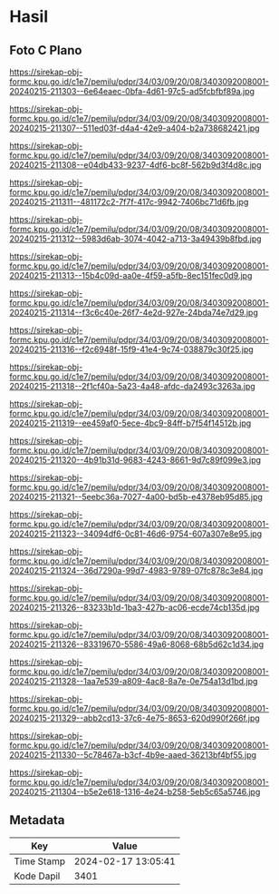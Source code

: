 # Hasil

## Foto C Plano

https://sirekap-obj-formc.kpu.go.id/c1e7/pemilu/pdpr/34/03/09/20/08/3403092008001-20240215-211303--6e64eaec-0bfa-4d61-97c5-ad5fcbfbf89a.jpg

https://sirekap-obj-formc.kpu.go.id/c1e7/pemilu/pdpr/34/03/09/20/08/3403092008001-20240215-211307--511ed03f-d4a4-42e9-a404-b2a738682421.jpg

https://sirekap-obj-formc.kpu.go.id/c1e7/pemilu/pdpr/34/03/09/20/08/3403092008001-20240215-211308--e04db433-9237-4df6-bc8f-562b9d3f4d8c.jpg

https://sirekap-obj-formc.kpu.go.id/c1e7/pemilu/pdpr/34/03/09/20/08/3403092008001-20240215-211311--481172c2-7f7f-417c-9942-7406bc71d6fb.jpg

https://sirekap-obj-formc.kpu.go.id/c1e7/pemilu/pdpr/34/03/09/20/08/3403092008001-20240215-211312--5983d6ab-3074-4042-a713-3a49439b8fbd.jpg

https://sirekap-obj-formc.kpu.go.id/c1e7/pemilu/pdpr/34/03/09/20/08/3403092008001-20240215-211313--15b4c09d-aa0e-4f59-a5fb-8ec151fec0d9.jpg

https://sirekap-obj-formc.kpu.go.id/c1e7/pemilu/pdpr/34/03/09/20/08/3403092008001-20240215-211314--f3c6c40e-26f7-4e2d-927e-24bda74e7d29.jpg

https://sirekap-obj-formc.kpu.go.id/c1e7/pemilu/pdpr/34/03/09/20/08/3403092008001-20240215-211316--f2c6948f-15f9-41e4-9c74-038879c30f25.jpg

https://sirekap-obj-formc.kpu.go.id/c1e7/pemilu/pdpr/34/03/09/20/08/3403092008001-20240215-211318--2f1cf40a-5a23-4a48-afdc-da2493c3263a.jpg

https://sirekap-obj-formc.kpu.go.id/c1e7/pemilu/pdpr/34/03/09/20/08/3403092008001-20240215-211319--ee459af0-5ece-4bc9-84ff-b7f54f14512b.jpg

https://sirekap-obj-formc.kpu.go.id/c1e7/pemilu/pdpr/34/03/09/20/08/3403092008001-20240215-211320--4b91b31d-9683-4243-8661-9d7c89f099e3.jpg

https://sirekap-obj-formc.kpu.go.id/c1e7/pemilu/pdpr/34/03/09/20/08/3403092008001-20240215-211321--5eebc36a-7027-4a00-bd5b-e4378eb95d85.jpg

https://sirekap-obj-formc.kpu.go.id/c1e7/pemilu/pdpr/34/03/09/20/08/3403092008001-20240215-211323--34094df6-0c81-46d6-9754-607a307e8e95.jpg

https://sirekap-obj-formc.kpu.go.id/c1e7/pemilu/pdpr/34/03/09/20/08/3403092008001-20240215-211324--36d7290a-99d7-4983-9789-07fc878c3e84.jpg

https://sirekap-obj-formc.kpu.go.id/c1e7/pemilu/pdpr/34/03/09/20/08/3403092008001-20240215-211326--83233b1d-1ba3-427b-ac06-ecde74cb135d.jpg

https://sirekap-obj-formc.kpu.go.id/c1e7/pemilu/pdpr/34/03/09/20/08/3403092008001-20240215-211326--83319670-5586-49a6-8068-68b5d62c1d34.jpg

https://sirekap-obj-formc.kpu.go.id/c1e7/pemilu/pdpr/34/03/09/20/08/3403092008001-20240215-211328--1aa7e539-a809-4ac8-8a7e-0e754a13d1bd.jpg

https://sirekap-obj-formc.kpu.go.id/c1e7/pemilu/pdpr/34/03/09/20/08/3403092008001-20240215-211329--abb2cd13-37c6-4e75-8653-620d990f266f.jpg

https://sirekap-obj-formc.kpu.go.id/c1e7/pemilu/pdpr/34/03/09/20/08/3403092008001-20240215-211330--5c78467a-b3cf-4b9e-aaed-36213bf4bf55.jpg

https://sirekap-obj-formc.kpu.go.id/c1e7/pemilu/pdpr/34/03/09/20/08/3403092008001-20240215-211304--b5e2e618-1316-4e24-b258-5eb5c65a5746.jpg


## Metadata

| Key        | Value               |
| ---------- | ------------------- |
| Time Stamp | 2024-02-17 13:05:41 |
| Kode Dapil | 3401                |



